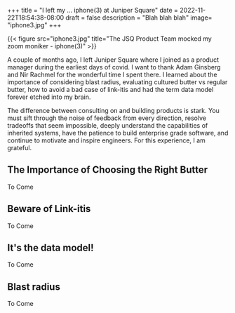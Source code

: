+++
title = "I left my ... iphone(3) at Juniper Square"
date = 2022-11-22T18:54:38-08:00
draft = false
description = "Blah blah blah"
image= "iphone3.jpg"
+++

{{< figure src="iphone3.jpg" title="The JSQ Product Team mocked my zoom moniker - iphone(3)" >}}

A couple of months ago, I left Juniper Square where I joined as a product manager during the earliest days of covid. I want to thank Adam Ginsberg and Nir Rachmel for the wonderful time I spent there. I learned about the importance of considering blast radius, evaluating cultured butter vs regular butter, how to avoid a bad case of link-itis and had the term data model forever etched into my brain.

The difference between consulting on and building products is stark. You must sift through the noise of feedback from every direction, resolve tradeoffs that seem impossible, deeply understand the capabilities of inherited systems, have the patience to build enterprise grade software, and continue to motivate and inspire engineers. For this experience, I am grateful. 


## The Importance of Choosing the Right Butter 

To Come

## Beware of Link-itis 

To Come

## It's the data model!

To Come

## Blast radius

To Come